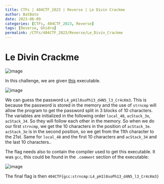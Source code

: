 ```yaml
---
title: CTFs | 404CTF_2023 | Reverse | Le Divin Crackme
author: BatBato
date: 2023-06-09
categories: [CTFs, 404CTF_2023, Reverse]
tags: [Reverse, Ghidra]
permalink: /CTFs/404CTF_2023/Reverse/Le_Divin_Crackme
---
```


# Le Divin Crackme

![image](https://github.com/Nouman404/nouman404.github.io/assets/73934639/e658c7c6-a501-4308-96b9-276d077f766a)

In this challenge, we are given [this](https://github.com/Nouman404/nouman404.github.io/blob/main/_posts/CTFs/404CTF_2023/Reverse/divin-crackme) executable.

![image](https://github.com/Nouman404/nouman404.github.io/assets/73934639/a7699a6a-2dbf-41b5-8909-3ef7249ce5bb)

We can guess the password `L4_pH1l0soPh13_d4N5_l3_Cr4cKm3`. This is because the password is stored in the memory and the use of `strncmp` will allow the program to get the password split in 3 blocks of 10 characters. The variables are initialized in the following order `local_48`, `acStack_3e`, `acStack_34`. So they will follow each other in the memory. So when we do our first `strncmp`, we get the 10 characters in the position of `acStack_3e`. `acStack_3e` is in the second position, so we get from the 11th character to the 21st. Same for `local_48` and the first 10 characters and `acStack_34` and the last 10 characters..

The flag needs also to contain the compiler used to get this executable. It was `gcc`, this could be found in the `.comment` section of the executable:

![image](https://github.com/Nouman404/nouman404.github.io/assets/73934639/9f456459-d26c-4335-a4b4-414c4f77c58c)

The final flag is then `404CTF{gcc:strncmp:L4_pH1l0soPh13_d4N5_l3_Cr4cKm3}`
